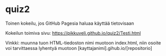 # quiz2

Toinen kokeilu, jos GitHub Pagesia haluaa käyttää tietovisaan

Kokeilun toimiva sivu: https://pikkuveli.github.io/quiz2/Testi.html

Vinkki: muunna tuon HTML-tiedoston nimi muotoon index.html, niin osoite voi tarvittaessa lyhentyä muotoon [kayttajanimi].gihub.io/[repositorio]
